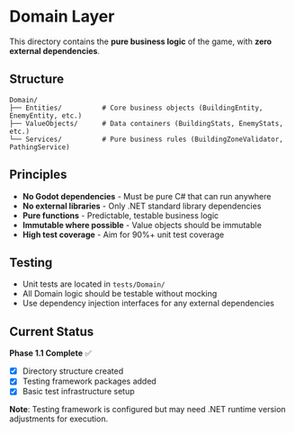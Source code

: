 # Domain Layer

This directory contains the **pure business logic** of the game, with **zero external dependencies**.

## Structure

```
Domain/
├── Entities/          # Core business objects (BuildingEntity, EnemyEntity, etc.)
├── ValueObjects/      # Data containers (BuildingStats, EnemyStats, etc.)
└── Services/          # Pure business rules (BuildingZoneValidator, PathingService)
```

## Principles

- **No Godot dependencies** - Must be pure C# that can run anywhere
- **No external libraries** - Only .NET standard library dependencies
- **Pure functions** - Predictable, testable business logic
- **Immutable where possible** - Value objects should be immutable
- **High test coverage** - Aim for 90%+ unit test coverage

## Testing

- Unit tests are located in `tests/Domain/`
- All Domain logic should be testable without mocking
- Use dependency injection interfaces for any external dependencies

## Current Status

**Phase 1.1 Complete** ✅
- [x] Directory structure created
- [x] Testing framework packages added
- [x] Basic test infrastructure setup

**Note**: Testing framework is configured but may need .NET runtime version adjustments for execution.
